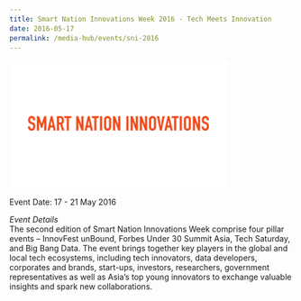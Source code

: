 ```yaml
---
title: Smart Nation Innovations Week 2016 - Tech Meets Innovation
date: 2016-05-17
permalink: /media-hub/events/sni-2016
---
```

![Smart Nation Innovations Week 2016](/images/media-hub/events/till-2020/smart-nation-innovations-2016.png)


Event Date: 17 - 21 May 2016

*Event Details*<br>
The second edition of Smart Nation Innovations Week comprise four pillar events – InnovFest unBound, Forbes Under 30 Summit Asia, Tech Saturday, and Big Bang Data. The event brings together key players in the global and local tech ecosystems, including tech innovators, data developers, corporates and brands, start-ups, investors, researchers, government representatives as well as Asia’s top young innovators to exchange valuable insights and spark new collaborations.